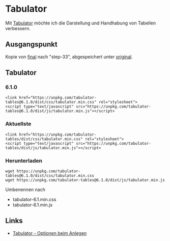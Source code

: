 Tabulator
=========

Mit [Tabulator](https://tabulator.info) möchte ich
die Darstellung und Handhabung von Tabellen verbessern.

## Ausgangspunkt

Kopie von [final](../final) nach "step-33",
abgespeichert unter [original](original).

## Tabulator

### 6.1.0

```
<link href="https://unpkg.com/tabulator-tables@6.1.0/dist/css/tabulator.min.css" rel="stylesheet">
<script type="text/javascript" src="https://unpkg.com/tabulator-tables@6.1.0/dist/js/tabulator.min.js"></script>
```

### Aktuellste

```
<link href="https://unpkg.com/tabulator-tables/dist/css/tabulator.min.css" rel="stylesheet">
<script type="text/javascript" src="https://unpkg.com/tabulator-tables/dist/js/tabulator.min.js"></script>
```

### Herunterladen

```
wget https://unpkg.com/tabulator-tables@6.1.0/dist/css/tabulator.min.css
wget https://unpkg.com/tabulator-tables@6.1.0/dist/js/tabulator.min.js
```

Umbenennen nach

- tabulator-6.1.min.css
- tabulator-6.1.min.js


## Links

- [Tabulator - Optionen beim Anlegen](https://tabulator.info/docs/6.1/options)
